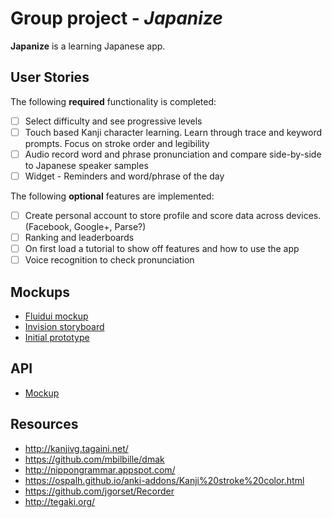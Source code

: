 # Group project - *Japanize*

**Japanize** is a learning Japanese app.

## User Stories

The following **required** functionality is completed:

- [ ] Select difficulty and see progressive levels
- [ ] Touch based Kanji character learning. Learn through trace and keyword prompts. Focus on stroke order and legibility
- [ ] Audio record word and phrase pronunciation and compare side-by-side to Japanese speaker samples
- [ ] Widget - Reminders and word/phrase of the day

The following **optional** features are implemented:

- [ ] Create personal account to store profile and score data across devices. (Facebook, Google+, Parse?)
- [ ] Ranking and leaderboards
- [ ] On first load a tutorial to show off features and how to use the app
- [ ] Voice recognition to check pronunciation

## Mockups

- [Fluidui mockup](https://www.fluidui.com/editor/live/preview/p_8GcThK0sN5ULhu99CC37CaAhpnJKyPVn.1456373676042)
- [Invision storyboard](https://invis.io/MS63T87PW)
- [Initial prototype](https://codepathuniversity.slack.com/files/xinxinxie-ccsf/F0NAYEM5F/file_feb_20__9_03_17_pm.jpeg)

## API
 - [Mockup](http://docs.japanize.apiary.io/)

## Resources
- http://kanjivg.tagaini.net/
- https://github.com/mbilbille/dmak
- http://nippongrammar.appspot.com/
- https://ospalh.github.io/anki-addons/Kanji%20stroke%20color.html
- https://github.com/jgorset/Recorder
- http://tegaki.org/

